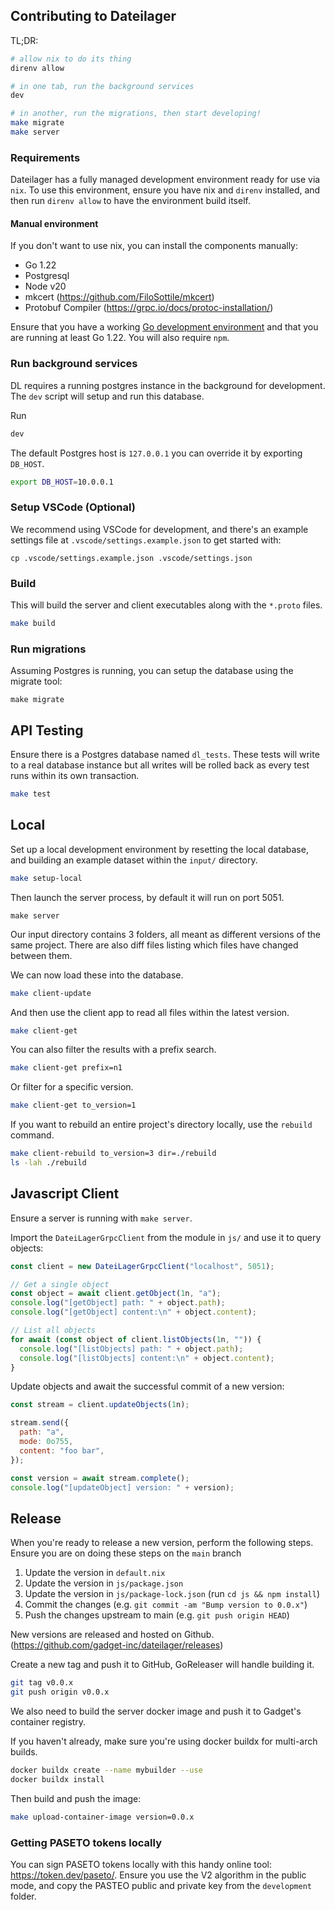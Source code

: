 ## Contributing to Dateilager

TL;DR:

```bash
# allow nix to do its thing
direnv allow

# in one tab, run the background services
dev

# in another, run the migrations, then start developing!
make migrate
make server
```

### Requirements

Dateilager has a fully managed development environment ready for use via `nix`. To use this environment, ensure you have nix and `direnv` installed, and then run `direnv allow` to have the environment build itself.

#### Manual environment

If you don't want to use nix, you can install the components manually:

- Go 1.22
- Postgresql
- Node v20
- mkcert (https://github.com/FiloSottile/mkcert)
- Protobuf Compiler (https://grpc.io/docs/protoc-installation/)

Ensure that you have a working [Go development environment](https://golang.org/doc/install) and that you are running at least Go 1.22. You will also require `npm`.

### Run background services

DL requires a running postgres instance in the background for development. The `dev` script will setup and run this database.

Run

```bash
dev
```

The default Postgres host is `127.0.0.1` you can override it by exporting `DB_HOST`.

```bash
export DB_HOST=10.0.0.1
```

### Setup VSCode (Optional)

We recommend using VSCode for development, and there's an example settings file at `.vscode/settings.example.json` to get started with:

```
cp .vscode/settings.example.json .vscode/settings.json
```

### Build

This will build the server and client executables along with the `*.proto` files.

```bash
make build
```

### Run migrations

Assuming Postgres is running, you can setup the database using the migrate tool:

```
make migrate
```

## API Testing

Ensure there is a Postgres database named `dl_tests`. These tests will write to a real database instance
but all writes will be rolled back as every test runs within its own transaction.

```bash
make test
```

## Local

Set up a local development environment by resetting the local database, and building an example dataset
within the `input/` directory.

```bash
make setup-local
```

Then launch the server process, by default it will run on port 5051.

```
make server
```

Our input directory contains 3 folders, all meant as different versions of the same project. There are also
diff files listing which files have changed between them.

We can now load these into the database.

```bash
make client-update
```

And then use the client app to read all files within the latest version.

```bash
make client-get
```

You can also filter the results with a prefix search.

```bash
make client-get prefix=n1
```

Or filter for a specific version.

```bash
make client-get to_version=1
```

If you want to rebuild an entire project's directory locally, use the `rebuild` command.

```bash
make client-rebuild to_version=3 dir=./rebuild
ls -lah ./rebuild
```

## Javascript Client

Ensure a server is running with `make server`.

Import the `DateiLagerGrpcClient` from the module in `js/` and use it to query objects:

```javascript
const client = new DateiLagerGrpcClient("localhost", 5051);

// Get a single object
const object = await client.getObject(1n, "a");
console.log("[getObject] path: " + object.path);
console.log("[getObject] content:\n" + object.content);

// List all objects
for await (const object of client.listObjects(1n, "")) {
  console.log("[listObjects] path: " + object.path);
  console.log("[listObjects] content:\n" + object.content);
}
```

Update objects and await the successful commit of a new version:

```javascript
const stream = client.updateObjects(1n);

stream.send({
  path: "a",
  mode: 0o755,
  content: "foo bar",
});

const version = await stream.complete();
console.log("[updateObject] version: " + version);
```

## Release

When you're ready to release a new version, perform the following steps. Ensure you are on doing these steps on the `main` branch

1. Update the version in `default.nix`
2. Update the version in `js/package.json`
3. Update the version in `js/package-lock.json` (run `cd js && npm install`)
4. Commit the changes (e.g. `git commit -am "Bump version to 0.0.x"`)
5. Push the changes upstream to main (e.g. `git push origin HEAD`)

New versions are released and hosted on Github. (https://github.com/gadget-inc/dateilager/releases)

Create a new tag and push it to GitHub, GoReleaser will handle building it.

```bash
git tag v0.0.x
git push origin v0.0.x
```

We also need to build the server docker image and push it to Gadget's container registry.

If you haven't already, make sure you're using docker buildx for multi-arch builds.

```bash
docker buildx create --name mybuilder --use
docker buildx install
```

Then build and push the image:

```bash
make upload-container-image version=0.0.x
```

### Getting PASETO tokens locally

You can sign PASETO tokens locally with this handy online tool: https://token.dev/paseto/. Ensure you use the V2 algorithm in the public mode, and copy the PASTEO public and private key from the `development` folder.

